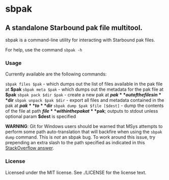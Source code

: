 # sbpak

## A standalone Starbound pak file multitool.

sbpak is a command-line utility for interacting with Starbound pak files.

For help, use the command `sbpak -h`

### Usage

Currently available are the following commands:

`sbpak files $pak` - which dumps out the list of files available in the pak file at **$pak**
`sbpak meta $pak` - which dumps out the metadata for the pak file at **$pak**
`sbpak pack $dir $pak` - create a new pak at **$pak** out of the files in **$dir**
`sbpak unpack $pak $dir` - export all files and metadata contained in the pak at **$pak** to **$dir**
`sbpak dump $pak $file [$dest]` - dump the contents of the file at path **$file** within the pak at **$pak**; outputs to stdout unless optional param **$dest** is specified

**WARNING**: Git for Windows users should be warned that MSys attempts to perform some path auto-translation that will backfire when using the `sbpak dump` command.
This is *not* an sbpak bug.  To work around this issue, try prepending an extra slash to the path specified as indicated in this [StackOverflow answer](https://stackoverflow.com/a/14189687/783103).

### License

Licensed under the MIT license.  See ./LICENSE for the license text.
